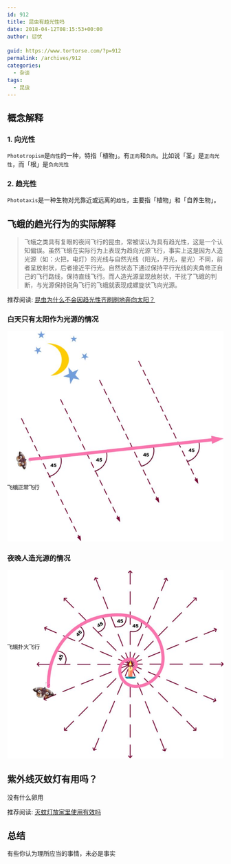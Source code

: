 ```yaml
---
id: 912
title: 昆虫有趋光性吗
date: 2018-04-12T08:15:53+00:00
author: 愆伏

guid: https://www.tortorse.com/?p=912
permalink: /archives/912
categories:
  - 杂谈
tags:
  - 昆虫
---
```

## 概念解释

### 1. 向光性

`Phototropism`是`向性`的一种，特指「植物」。有`正向`和`负向`。比如说「茎」是`正向光性`，而「根」是`负向光性`


### 2. 趋光性

`Phototaxis`是一种生物对光靠近或远离的`趋性`，主要指「植物」和「自养生物」。

## 飞蛾的趋光行为的实际解释

> 飞蛾之类具有复眼的夜间飞行的昆虫，常被误认为具有趋光性，这是一个认知偏误。虽然飞蛾在实际行为上表现为趋向光源飞行，事实上这是因为人造光源（如：火把，电灯）的光线与自然光线（阳光，月光，星光）不同，前者呈放射状，后者接近平行光。自然状态下通过保持平行光线的夹角修正自己的飞行路线，保持直线飞行。而人造光源呈现放射状，干扰了飞蛾的判断，与光源保持锐角飞行的飞蛾就表现成螺旋状飞向光源。

推荐阅读: [昆虫为什么不会因趋光性齐刷刷地奔向太阳？](https://www.zhihu.com/question/21260723)

### 白天只有太阳作为光源的情况

![太阳光源](/wp-content/uploads/2018/04/74fb591a6827eb90c70532c3753e1535_hd.jpg)

### 夜晚人造光源的情况

![人造光源](/wp-content/uploads/2018/04/db27eb510c4e8182703ee620c4c7bf06_hd.jpg)

## 紫外线灭蚊灯有用吗？

没有什么卵用

推荐阅读: [灭蚊灯放家里使用有效吗](https://www.zhihu.com/question/20161172/answer/30378545)

## 总结

有些你认为理所应当的事情，未必是事实